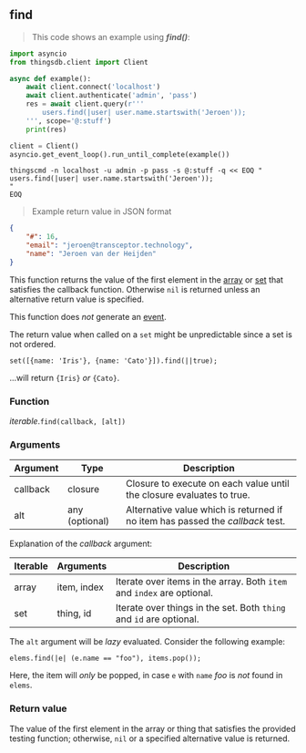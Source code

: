 ## find

> This code shows an example using ***find()***:

```python
import asyncio
from thingsdb.client import Client

async def example():
    await client.connect('localhost')
    await client.authenticate('admin', 'pass')
    res = await client.query(r'''
        users.find(|user| user.name.startswith('Jeroen'));
    ''', scope='@:stuff')
    print(res)

client = Client()
asyncio.get_event_loop().run_until_complete(example())
```

```shell
thingscmd -n localhost -u admin -p pass -s @:stuff -q << EOQ "
users.find(|user| user.name.startswith('Jeroen'));
"
EOQ
```

> Example return value in JSON format

```json
{
    "#": 16,
    "email": "jeroen@transceptor.technology",
    "name": "Jeroen van der Heijden"
}
```

This function returns the value of the first element in the [array](#array-type) or [set](#set-type) that satisfies the callback function.
Otherwise `nil` is returned unless an alternative return value is specified.

This function does *not* generate an [event](#events).

<aside class="notice">
The return value when called on a <code>set</code> might be unpredictable since a set is not ordered.
<p><code>set([{name: 'Iris'}, {name: 'Cato'}]).find(||true);</code></p>
<p>...will return <code>{Iris}</code> <i>or</i> <code>{Cato}</code>.</p>
</aside>


### Function
*iterable*.`find(callback, [alt])`

### Arguments
Argument | Type | Description
-------- | ---- | -----------
callback | closure | Closure to execute on each value until the closure evaluates to true.
alt | any (optional) | Alternative value which is returned if no item has passed the *callback* test.

Explanation of the *callback* argument:

Iterable | Arguments   | Description
-------- | ----------- | -----------
array    | item, index | Iterate over items in the array. Both `item` and `index` are optional.
set      | thing, id   | Iterate over things in the set. Both `thing` and `id` are optional.

<aside class="notice">
The <code>alt</code> argument will be <i>lazy</i> evaluated. Consider the following example:
<p><code>elems.find(|e| (e.name == "foo"), items.pop());</code><p>
Here, the item will <i>only</i> be popped, in case <code>e</code> with <code>name</code> <i>foo</i> is <i>not</i> found in <code>elems</code>.
</aside>

### Return value
The value of the first element in the array or thing that satisfies the provided testing function;
otherwise, `nil` or a specified alternative value is returned.
